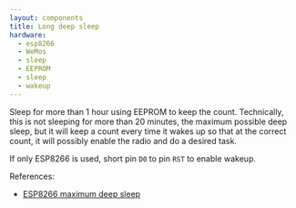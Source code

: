 ```yaml
---
layout: components
title: Long deep sleep
hardware:
  - esp8266
  - WeMos
  - sleep
  - EEPROM
  - sleep
  - wakeup
---
```


Sleep for more than 1 hour using EEPROM to keep the count. Technically, this is not sleeping for more than 20 minutes, the maximum possible deep sleep, but it will keep a count every time it wakes up so that at the correct count, it will possibly enable the radio and do a desired task.

If only ESP8266 is used, short pin `D0` to pin `RST` to enable wakeup.

References:

- [ESP8266 maximum deep sleep](https://thingpulse.com/max-deep-sleep-for-esp8266/)
